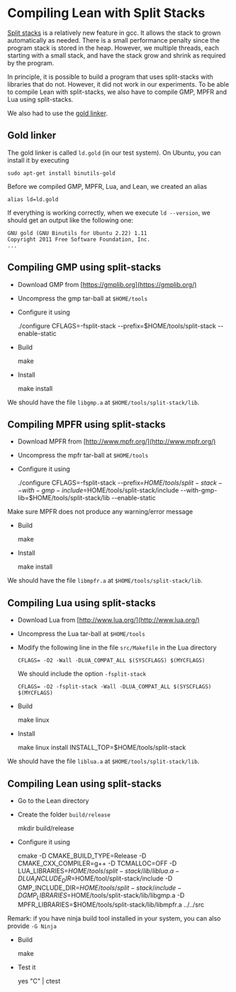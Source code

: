 Compiling Lean with Split Stacks
================================

[Split stacks](http://gcc.gnu.org/wiki/SplitStacks) is a relatively
new feature in gcc.  It allows the stack to grown automatically as
needed.  There is a small performance penalty since the program stack
is stored in the heap. However, we multiple threads, each starting
with a small stack, and have the stack grow and shrink as required by
the program.

In principle, it is possible to build a program that uses split-stacks
with libraries that do not. However, it did not work in our experiments.
To be able to compile Lean with split-stacks, we also have to compile
GMP, MPFR and Lua using split-stacks.

We also had to use the [gold linker](http://en.wikipedia.org/wiki/Gold_(linker)).

Gold linker
-----------

The gold linker is called `ld.gold` (in our test system). On Ubuntu, you
can install it by executing

    sudo apt-get install binutils-gold

Before we compiled GMP, MPFR, Lua, and Lean, we created an alias

    alias ld=ld.gold

If everything is working correctly, when we execute `ld --version`, we should
get an output like the following one:

    GNU gold (GNU Binutils for Ubuntu 2.22) 1.11
    Copyright 2011 Free Software Foundation, Inc.
    ...

Compiling GMP using split-stacks
--------------------------------

- Download GMP from [https://gmplib.org](https://gmplib.org/)
- Uncompress the gmp tar-ball at `$HOME/tools`
- Configure it using

    ./configure CFLAGS=-fsplit-stack --prefix=$HOME/tools/split-stack --enable-static

- Build

    make

- Install

    make install

We should have the file `libgmp.a` at `$HOME/tools/split-stack/lib`.

Compiling MPFR using split-stacks
----------------------------------

- Download MPFR from [http://www.mpfr.org/](http://www.mpfr.org/)
- Uncompress the mpfr tar-ball at `$HOME/tools`
- Configure it using

    ./configure CFLAGS=-fsplit-stack --prefix=$HOME/tools/split-stack --with-gmp-include=$HOME/tools/split-stack/include --with-gmp-lib=$HOME/tools/split-stack/lib --enable-static

Make sure MPFR does not produce any warning/error message

- Build

    make

- Install

    make install

We should have the file `libmpfr.a` at `$HOME/tools/split-stack/lib`.

Compiling Lua using split-stacks
--------------------------------

- Download Lua from [http://www.lua.org/](http://www.lua.org/)
- Uncompress the Lua tar-ball at `$HOME/tools`
- Modify the following line in the file `src/Makefile` in the Lua directory

      CFLAGS= -O2 -Wall -DLUA_COMPAT_ALL $(SYSCFLAGS) $(MYCFLAGS)

  We should include the option `-fsplit-stack`

      CFLAGS= -O2 -fsplit-stack -Wall -DLUA_COMPAT_ALL $(SYSCFLAGS) $(MYCFLAGS)

- Build

    make linux

- Install

    make linux install INSTALL_TOP=$HOME/tools/split-stack

We should have the file `liblua.a` at `$HOME/tools/split-stack/lib`.

Compiling Lean using split-stacks
--------------------------------

- Go to the Lean directory
- Create the folder `build/release`

    mkdir build/release

- Configure it using

    cmake -D CMAKE_BUILD_TYPE=Release -D CMAKE_CXX_COMPILER=g++ -D TCMALLOC=OFF -D LUA_LIBRARIES=$HOME/tools/split-stack/lib/liblua.a -D LUA_INCLUDE_DIR=$HOME/tool/split-stack/include -D GMP_INCLUDE_DIR=$HOME/tools/split-stack/include -D GMP_LIBRARIES=$HOME/tools/split-stack/lib/libgmp.a -D MPFR_LIBRARIES=$HOME/tools/split-stack/lib/libmpfr.a ../../src

Remark: if you have ninja build tool installed in your system, you can also provide `-G Ninja`

- Build

    make

- Test it

    yes "C" | ctest
